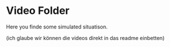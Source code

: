 # Video Folder

Here you finde some simulated situatison. 


(ich glaube wir können die videos direkt in das readme einbetten)
